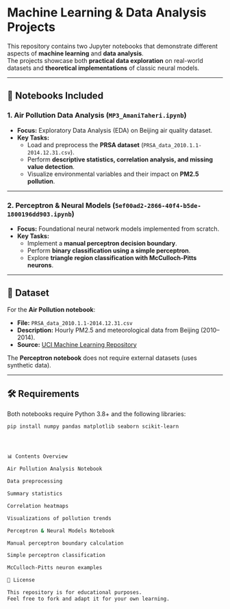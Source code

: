 # Machine Learning & Data Analysis Projects

This repository contains two Jupyter notebooks that demonstrate different aspects of **machine learning** and **data analysis**.  
The projects showcase both **practical data exploration** on real-world datasets and **theoretical implementations** of classic neural models.

---

## 📌 Notebooks Included

### 1. Air Pollution Data Analysis (`MP3_AmaniTaheri.ipynb`)
- **Focus:** Exploratory Data Analysis (EDA) on Beijing air quality dataset.  
- **Key Tasks:**
  - Load and preprocess the **PRSA dataset** (`PRSA_data_2010.1.1-2014.12.31.csv`).  
  - Perform **descriptive statistics, correlation analysis, and missing value detection**.  
  - Visualize environmental variables and their impact on **PM2.5 pollution**.  

---

### 2. Perceptron & Neural Models (`5ef00ad2-2866-40f4-b5de-1800196dd903.ipynb`)
- **Focus:** Foundational neural network models implemented from scratch.  
- **Key Tasks:**
  - Implement a **manual perceptron decision boundary**.  
  - Perform **binary classification using a simple perceptron**.  
  - Explore **triangle region classification with McCulloch-Pitts neurons**.  

---

## 📂 Dataset

For the **Air Pollution notebook**:

- **File:** `PRSA_data_2010.1.1-2014.12.31.csv`  
- **Description:** Hourly PM2.5 and meteorological data from Beijing (2010–2014).  
- **Source:** [UCI Machine Learning Repository](https://archive.ics.uci.edu/ml/datasets/Beijing+PM2.5+Data)

The **Perceptron notebook** does not require external datasets (uses synthetic data).

---

## 🛠️ Requirements

Both notebooks require Python 3.8+ and the following libraries:

```bash
pip install numpy pandas matplotlib seaborn scikit-learn




📊 Contents Overview

Air Pollution Analysis Notebook

Data preprocessing

Summary statistics

Correlation heatmaps

Visualizations of pollution trends

Perceptron & Neural Models Notebook

Manual perceptron boundary calculation

Simple perceptron classification

McCulloch-Pitts neuron examples

📜 License

This repository is for educational purposes.
Feel free to fork and adapt it for your own learning.


